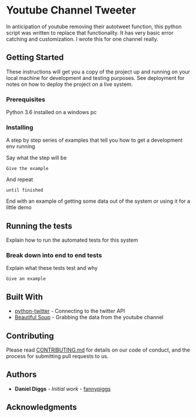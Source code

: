 # Youtube Channel Tweeter

In anticipation of youtube removing their autotweet function, this python script was written to replace that functionality.
It has very basic error catching and customization. I wrote this for one channel really.

## Getting Started

These instructions will get you a copy of the project up and running on your local machine for development and testing purposes. See deployment for notes on how to deploy the project on a live system.

### Prerequisites

Python 3.6 installed on a windows pc

### Installing

A step by step series of examples that tell you how to get a development env running

Say what the step will be

```
Give the example
```

And repeat

```
until finished
```

End with an example of getting some data out of the system or using it for a little demo

## Running the tests

Explain how to run the automated tests for this system

### Break down into end to end tests

Explain what these tests test and why

```
Give an example
```

## Built With

* [python-twitter](https://github.com/bear/python-twitter) - Connecting to the twitter API
* [Beautiful Soup](https://www.crummy.com/software/BeautifulSoup/bs4/doc/) - Grabbing the data from the youtube channel

## Contributing

Please read [CONTRIBUTING.md](https://gist.github.com/PurpleBooth/b24679402957c63ec426) for details on our code of conduct, and the process for submitting pull requests to us.

## Authors

* **Daniel Diggs** - *Initial work* - [fannypiggs](https://github.com/fannypiggs)

## Acknowledgments

